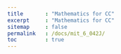```yaml
---
title       : "Mathematics for CC"
excerpt     : "Mathematics for CC"
sitemap     : false
permalink   : /docs/mit_6_042J/
toc         : true
---
```

